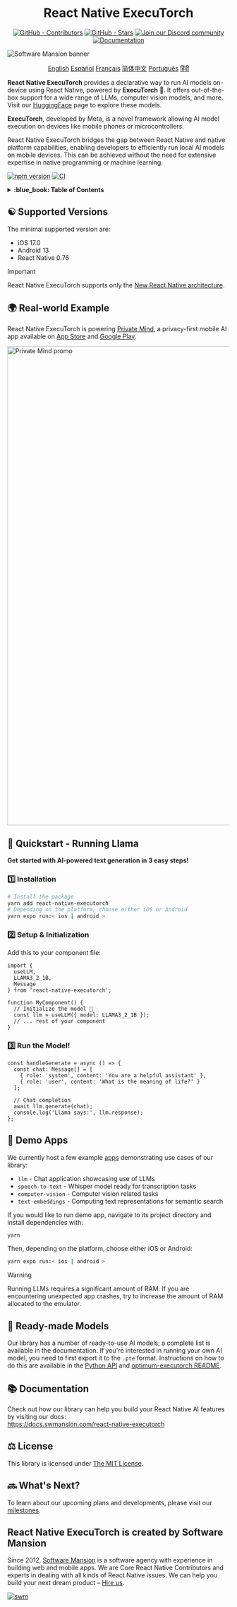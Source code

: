 <div align="center">
  <h1 align="center" style="display:inline-block">React Native ExecuTorch 
  </h1>
</div>

<div align="center">
  <a href="https://github.com/software-mansion/react-native-executorch/graphs/contributors"><img src="https://img.shields.io/github/contributors/software-mansion/react-native-executorch?style=for-the-badge&color=00008B" alt="GitHub - Contributors"></a>
  <a href="https://github.com/software-mansion/react-native-executorch/stargazers"><img src="https://img.shields.io/github/stars/software-mansion/react-native-executorch?style=for-the-badge&color=00008B" alt="GitHub - Stars"></a>
  <a href="https://discord.gg/ZGqqY55qkP"><img src="https://img.shields.io/badge/Discord-Join%20Us-00008B?logo=discord&logoColor=white&style=for-the-badge" alt="Join our Discord community"></a>
  <a href="https://docs.swmansion.com/react-native-executorch/"><img src="https://img.shields.io/badge/Documentation-00008B?logo=googledocs&logoColor=white&style=for-the-badge" alt="Documentation"></a>
</div>

![Software Mansion banner](https://github.com/user-attachments/assets/fa2c4735-e75c-4cc1-970d-88905d95e3a4)

<p align="center">
  <a href="https://github.com/software-mansion/react-native-executorch/blob/main/README.md">English</a>
  <a href="https://github.com/software-mansion/react-native-executorch/blob/main/readmes/README_es.md">Español</a>
  <a href="https://github.com/software-mansion/react-native-executorch/blob/main/readmes/README_fr.md">Français</a>
  <a href="https://github.com/software-mansion/react-native-executorch/blob/main/readmes/README_cn.md">简体中文</a>
  <a href="https://github.com/software-mansion/react-native-executorch/blob/main/readmes/README_pt.md">Português</a>
  <a href="https://github.com/software-mansion/react-native-executorch/blob/main/readmes/README_in.md">हिंदी</a>
</p>

**React Native ExecuTorch** provides a declarative way to run AI models on-device using React Native, powered by **ExecuTorch** :rocket:. It offers out-of-the-box support for a wide range of LLMs, computer vision models, and more. Visit our [HuggingFace](https://huggingface.co/software-mansion) page to explore these models.

**ExecuTorch**, developed by Meta, is a novel framework allowing AI model execution on devices like mobile phones or microcontrollers.

React Native ExecuTorch bridges the gap between React Native and native platform capabilities, enabling developers to efficiently run local AI models on mobile devices. This can be achieved without the need for extensive expertise in native programming or machine learning.

[![npm version](https://img.shields.io/npm/v/react-native-executorch?color=00008B)](https://www.npmjs.com/package/react-native-executorch)
[![CI](https://github.com/software-mansion/react-native-executorch/actions/workflows/ci.yml/badge.svg)](https://github.com/software-mansion/react-native-executorch/actions/workflows/ci.yml)

<details>
<summary><strong> :blue_book: Table of Contents </strong></summary>

- [:yin_yang: Supported Versions](#yin_yang-supported-versions)
- [:earth_africa: Real-world Example](#earth_africa-real-world-example)
- [:llama: Quickstart - Running Llama](#llama-quickstart---running-llama)
- [:calling: Demo Apps](#calling-demo-apps)
- [:robot: Ready-made Models](#robot-ready-made-models)
- [:books: Documentation](#books-documentation)
- [:balance_scale: License](#balance_scale-license)
- [:soon: What's Next?](#soon-whats-next)

</details>

## :yin_yang: Supported Versions

The minimal supported version are: 
* iOS 17.0
* Android 13
* React Native 0.76

> [!IMPORTANT]  
> React Native ExecuTorch supports only the [New React Native architecture](https://reactnative.dev/architecture/landing-page).

## :earth_africa: Real-world Example

React Native ExecuTorch is powering [Private Mind](https://privatemind.swmansion.com/), a privacy-first mobile AI app available on [App Store](https://apps.apple.com/gb/app/private-mind/id6746713439) and [Google Play](https://play.google.com/store/apps/details?id=com.swmansion.privatemind).

<img width="2720" height="1085" alt="Private Mind promo" src="https://github.com/user-attachments/assets/b12296fe-19ac-48fc-9726-da9242700346" />

## :llama: **Quickstart - Running Llama**

**Get started with AI-powered text generation in 3 easy steps!**

### :one: **Installation**

```bash
# Install the package
yarn add react-native-executorch
# Depending on the platform, choose either iOS or Android
yarn expo run:< ios | android >
```

### :two: **Setup & Initialization**

Add this to your component file:

```tsx
import {
  useLLM,
  LLAMA3_2_1B,
  Message
} from 'react-native-executorch';

function MyComponent() {
  // Initialize the model 🚀
  const llm = useLLM({ model: LLAMA3_2_1B });
  // ... rest of your component
}
```

### :three: **Run the Model!**

```tsx
const handleGenerate = async () => {
  const chat: Message[] = [
    { role: 'system', content: 'You are a helpful assistant' },
    { role: 'user', content: 'What is the meaning of life?' }
  ];

  // Chat completion
  await llm.generate(chat);
  console.log('Llama says:', llm.response);
};
```

## :calling: Demo Apps

We currently host a few example [apps](https://github.com/software-mansion/react-native-executorch/tree/main/apps) demonstrating use cases of our library:

- `llm` - Chat application showcasing use of LLMs
- `speech-to-text` - Whisper model ready for transcription tasks
- `computer-vision` - Computer vision related tasks
- `text-embeddings` - Computing text representations for semantic search

If you would like to run demo app, navigate to its project directory and install dependencies with:

```bash
yarn
```

Then, depending on the platform, choose either iOS or Android:

```bash
yarn expo run:< ios | android >
```

> [!WARNING]  
> Running LLMs requires a significant amount of RAM. If you are encountering unexpected app crashes, try to increase the amount of RAM allocated to the emulator.

## :robot: Ready-made Models

Our library has a number of ready-to-use AI models; a complete list is available in the documentation. If you're interested in running your own AI model, you need to first export it to the `.pte` format. Instructions on how to do this are available in the [Python API](https://docs.pytorch.org/executorch/stable/using-executorch-export.html) and [optimum-executorch README](https://github.com/huggingface/optimum-executorch?tab=readme-ov-file#option-2-export-and-load-separately).

## :books: Documentation

Check out how our library can help you build your React Native AI features by visiting our docs:  
https://docs.swmansion.com/react-native-executorch

## :balance_scale: License

This library is licensed under [The MIT License](./LICENSE).

## :soon: What's Next?

To learn about our upcoming plans and developments, please visit our [milestones](https://github.com/software-mansion/react-native-executorch/milestones).

## React Native ExecuTorch is created by Software Mansion

Since 2012, [Software Mansion](https://swmansion.com) is a software agency with experience in building web and mobile apps. We are Core React Native Contributors and experts in dealing with all kinds of React Native issues. We can help you build your next dream product – [Hire us](https://swmansion.com/contact/projects?utm_source=react-native-executorch&utm_medium=readme).

[![swm](https://logo.swmansion.com/logo?color=white&variant=desktop&width=150&tag=react-native-executorch-github 'Software Mansion')](https://swmansion.com)
